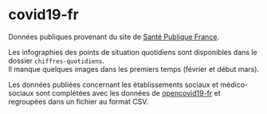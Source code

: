 # covid19-fr

Données publiques provenant du site de [Santé Publique France](https://www.santepubliquefrance.fr/maladies-et-traumatismes/maladies-et-infections-respiratoires/infection-a-coronavirus/articles/infection-au-nouveau-coronavirus-sars-cov-2-covid-19-france-et-monde).

Les infographies des points de situation quotidiens sont disponibles dans le dossier `chiffres-quotidiens`.  
Il manque quelques images dans les premiers temps (février et début mars).

Les données publiées concernant les établissements sociaux et médico-sociaux sont complétées avec les données de [opencovid19-fr](https://github.com/opencovid19-fr/data) et regroupées dans un fichier au format CSV.
